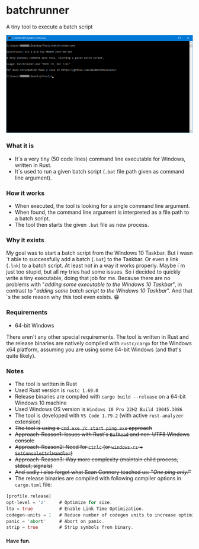 # batchrunner
A tiny tool to execute a batch script

![Screenshot](screenshot.png)

### What it is
- It´s a very tiny (50 code lines) command line executable for Windows, written in Rust.
- It´s used to run a given batch script (`.bat` file path given as command line argument).

### How it works
- When executed, the tool is looking for a single command line argument.
- When found, the command line argument is interpreted as a file path to a batch script.
- The tool then starts the given `.bat` file as new process.

### Why it exists
My goal was to start a batch script from the Windows 10 Taskbar. But i wasn´t able to successfully add a batch (`.bat`) to the Taskbar. Or even a link (`.lnk`) to a batch script. At least not in a way it works properly. Maybe i´m just too stupid, but all my tries had some issues. So i decided to quickly write a tiny executable, doing that job for me. Because there are no problems with "_adding some executable to the Windows 10 Taskbar_", in contrast to "_adding some batch script to the Windows 10 Taskbar_". And that´s the sole reason why this tool even exists. :grin:

### Requirements

- 64-bit Windows

There aren´t any other special requirements. The tool is written in Rust and the release binaries are natively compiled with `rustc/cargo` for the Windows x64 platform, assuming you are using some 64-bit Windows (and that's quite likely).

### Notes
- The tool is written in Rust
- Used Rust version is `rustc 1.69.0`
- Release binaries are compiled with `cargo build --release` on a 64-bit Windows 10 machine
- Used Windows OS version is `Windows 10 Pro 22H2 Build 19045.3086`
- The tool is developed with `VS Code 1.79.2` (with active `rust-analyzer` extension)
- ~~The tool is using a `cmd.exe /c start ping.exe` approach~~
- ~~Approach-Reason1: Issues with Rust´s `BufRead` and non-UTF8 Windows console~~
- ~~Approach-Reason2: Need for `ctrlc` (or `windows-rs` + `SetConsoleCtrlHandler`)~~
- ~~Approach-Reason3: Way more complexity (maintain child process, stdout, signals)~~
- ~~And sadly i also forgot what Sean Connery teached us: "_One ping only!_"~~
- The release binaries are compiled with following compiler options in `cargo.toml` file:
```rust
[profile.release]
opt-level = 'z'     # Optimize for size.
lto = true          # Enable Link Time Optimization.
codegen-units = 1   # Reduce number of codegen units to increase optimizations.
panic = 'abort'     # Abort on panic.
strip = true        # Strip symbols from binary.
```

#### Have fun.
